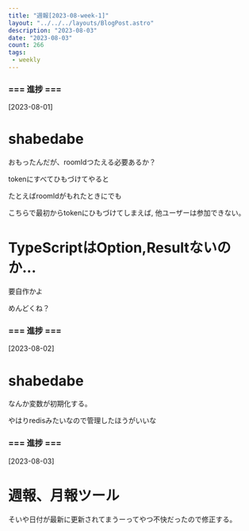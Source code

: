 ```yaml
---
title: "週報[2023-08-week-1]"
layout: "../../../layouts/BlogPost.astro"
description: "2023-08-03"
date: "2023-08-03"
count: 266
tags:
 - weekly
---
```





### === 進捗 ===

[2023-08-01]

# shabedabe

おもったんだが、roomIdつたえる必要あるか？

tokenにすべてひもづけてやると

たとえばroomIdがもれたときにでも

こちらで最初からtokenにひもづけてしまえば, 他ユーザーは参加できない。

# TypeScriptはOption,Resultないのか...

要自作かよ

めんどくね？


### === 進捗 ===

[2023-08-02]

# shabedabe

なんか変数が初期化する。

やはりredisみたいなので管理したほうがいいな


### === 進捗 ===

[2023-08-03]

# 週報、月報ツール

そいや日付が最新に更新されてまうーってやつ不快だったので修正する。
